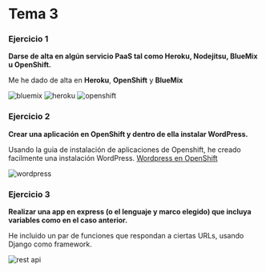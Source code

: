 # Tema 3

### Ejercicio 1

**Darse de alta en algún servicio PaaS tal como Heroku, Nodejitsu, BlueMix u OpenShift.**

Me he dado de alta en **Heroku**, **OpenShift** y **BlueMix**

![bluemix](https://www.dropbox.com/s/z3r5qp7urdggchu/bluemixprofile.png?dl=1)
![heroku](https://www.dropbox.com/s/ri2b7us6zt2v85s/herokuprofile.png?dl=1)
![openshift](https://www.dropbox.com/s/70j4irdjlnyrqj0/opeshiftprofile.png?dl=1)

### Ejercicio 2

**Crear una aplicación en OpenShift y dentro de ella instalar WordPress.**

Usando la guia de instalación de aplicaciones de Openshift, he creado facilmente una instalación WordPress. [Wordpress en OpenShift](http://wordpress-paasforiv.rhcloud.com/)

![wordpress](https://www.dropbox.com/s/wgy2i84akvvqg83/wordpressopenshift.png?dl=1)


### Ejercicio 3

**Realizar una app en express (o el lenguaje y marco elegido) que incluya variables como en el caso anterior.**

He incluido un par de funciones que respondan a ciertas URLs, usando Django como framework.

![rest api](https://www.dropbox.com/s/lxdry4vahskcf9s/REST.png?dl=1)






















